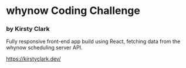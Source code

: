# whynow Coding Challenge 
### by Kirsty Clark

Fully responsive front-end app build using React, fetching data from the whynow scheduling server API.

https://kirstyclark.dev/
